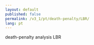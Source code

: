 ```yaml
---
layout: default
published: false
permalink: /v3_1/pt/death-penalty/LBR/
lang: pt
---
```


death-penalty analysis LBR
